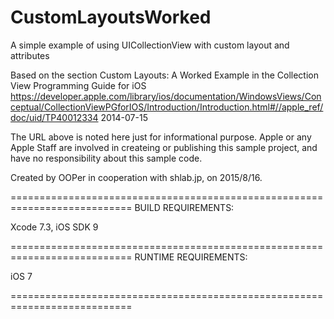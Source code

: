 # CustomLayoutsWorked
A simple example of using UICollectionView with custom layout and attributes

Based on the section Custom Layouts: A Worked Example in the Collection View Programming Guide for iOS
<https://developer.apple.com/library/ios/documentation/WindowsViews/Conceptual/CollectionViewPGforIOS/Introduction/Introduction.html#//apple_ref/doc/uid/TP40012334>
2014-07-15

The URL above is noted here just for informational purpose. Apple or any Apple Staff are involved in createing or publishing this sample project, and have no responsibility about this sample code.

Created by OOPer in cooperation with shlab.jp, on 2015/8/16.

===========================================================================
BUILD REQUIREMENTS:

Xcode 7.3, iOS SDK 9

===========================================================================
RUNTIME REQUIREMENTS:

iOS 7

===========================================================================
